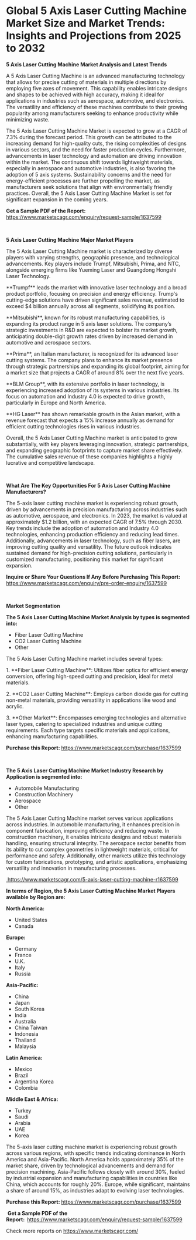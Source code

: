 <p><h1>Global 5 Axis Laser Cutting Machine Market Size and Market Trends: Insights and Projections from 2025 to 2032</h1></p><p><strong>5 Axis Laser Cutting Machine Market Analysis and Latest Trends</strong></p>
<p><p>A 5 Axis Laser Cutting Machine is an advanced manufacturing technology that allows for precise cutting of materials in multiple directions by employing five axes of movement. This capability enables intricate designs and shapes to be achieved with high accuracy, making it ideal for applications in industries such as aerospace, automotive, and electronics. The versatility and efficiency of these machines contribute to their growing popularity among manufacturers seeking to enhance productivity while minimizing waste.</p><p>The 5 Axis Laser Cutting Machine Market is expected to grow at a CAGR of 7.3% during the forecast period. This growth can be attributed to the increasing demand for high-quality cuts, the rising complexities of designs in various sectors, and the need for faster production cycles. Furthermore, advancements in laser technology and automation are driving innovation within the market. The continuous shift towards lightweight materials, especially in aerospace and automotive industries, is also favoring the adoption of 5 axis systems. Sustainability concerns and the need for energy-efficient processes are further propelling the market, as manufacturers seek solutions that align with environmentally friendly practices. Overall, the 5 Axis Laser Cutting Machine Market is set for significant expansion in the coming years.</p></p>
<p><strong>Get a Sample PDF of the Report:&nbsp;</strong> <a href="https://www.marketscagr.com/enquiry/request-sample/1637599?utm_campaign=2476&utm_medium=2&utm_source=Github&utm_content=ia&utm_term=11042025&utm_id=5-axis-laser-cutting-machine">https://www.marketscagr.com/enquiry/request-sample/1637599</a></p>
<p>&nbsp;</p>
<p><strong>5 Axis Laser Cutting Machine Major Market Players</strong></p>
<p><p>The 5 Axis Laser Cutting Machine market is characterized by diverse players with varying strengths, geographic presence, and technological advancements. Key players include Trumpf, Mitsubishi, Prima, and NTC, alongside emerging firms like Yueming Laser and Guangdong Hongshi Laser Technology.</p><p>**Trumpf** leads the market with innovative laser technology and a broad product portfolio, focusing on precision and energy efficiency. Trump's cutting-edge solutions have driven significant sales revenue, estimated to exceed $4 billion annually across all segments, solidifying its position.</p><p>**Mitsubishi**, known for its robust manufacturing capabilities, is expanding its product range in 5 axis laser solutions. The company’s strategic investments in R&D are expected to bolster its market growth, anticipating double-digit growth rates driven by increased demand in automotive and aerospace sectors.</p><p>**Prima**, an Italian manufacturer, is recognized for its advanced laser cutting systems. The company plans to enhance its market presence through strategic partnerships and expanding its global footprint, aiming for a market size that projects a CAGR of around 8% over the next five years.</p><p>**BLM Group**, with its extensive portfolio in laser technology, is experiencing increased adoption of its systems in various industries. Its focus on automation and Industry 4.0 is expected to drive growth, particularly in Europe and North America.</p><p>**HG Laser** has shown remarkable growth in the Asian market, with a revenue forecast that expects a 15% increase annually as demand for efficient cutting technologies rises in various industries.</p><p>Overall, the 5 Axis Laser Cutting Machine market is anticipated to grow substantially, with key players leveraging innovation, strategic partnerships, and expanding geographic footprints to capture market share effectively. The cumulative sales revenue of these companies highlights a highly lucrative and competitive landscape.</p></p>
<p>&nbsp;</p>
<p><strong>What Are The Key Opportunities For 5 Axis Laser Cutting Machine Manufacturers?</strong></p>
<p><p>The 5-axis laser cutting machine market is experiencing robust growth, driven by advancements in precision manufacturing across industries such as automotive, aerospace, and electronics. In 2023, the market is valued at approximately $1.2 billion, with an expected CAGR of 7.5% through 2030. Key trends include the adoption of automation and Industry 4.0 technologies, enhancing production efficiency and reducing lead times. Additionally, advancements in laser technology, such as fiber lasers, are improving cutting quality and versatility. The future outlook indicates sustained demand for high-precision cutting solutions, particularly in customized manufacturing, positioning this market for significant expansion.</p></p>
<p><strong>Inquire or Share Your Questions If Any Before Purchasing This Report:</strong> <a href="https://www.marketscagr.com/enquiry/pre-order-enquiry/1637599?utm_campaign=2476&utm_medium=2&utm_source=Github&utm_content=ia&utm_term=11042025&utm_id=5-axis-laser-cutting-machine">https://www.marketscagr.com/enquiry/pre-order-enquiry/1637599</a></p>
<p>&nbsp;</p>
<p><strong>Market Segmentation</strong></p>
<p><strong>The 5 Axis Laser Cutting Machine Market Analysis by types is segmented into:</strong></p>
<p><ul><li>Fiber Laser Cutting Machine</li><li>CO2 Laser Cutting Machine</li><li>Other</li></ul></p>
<p><p>The 5 Axis Laser Cutting Machine market includes several types: </p><p>1. **Fiber Laser Cutting Machine**: Utilizes fiber optics for efficient energy conversion, offering high-speed cutting and precision, ideal for metal materials.</p><p>2. **CO2 Laser Cutting Machine**: Employs carbon dioxide gas for cutting non-metal materials, providing versatility in applications like wood and acrylic.</p><p>3. **Other Market**: Encompasses emerging technologies and alternative laser types, catering to specialized industries and unique cutting requirements. Each type targets specific materials and applications, enhancing manufacturing capabilities.</p></p>
<p><strong>Purchase this Report:&nbsp;</strong><a href="https://www.marketscagr.com/purchase/1637599?utm_campaign=2476&utm_medium=2&utm_source=Github&utm_content=ia&utm_term=11042025&utm_id=5-axis-laser-cutting-machine">https://www.marketscagr.com/purchase/1637599</a></p>
<p>&nbsp;</p>
<p><strong>The 5 Axis Laser Cutting Machine Market Industry Research by Application is segmented into:</strong></p>
<p><ul><li>Automobile Manufacturing</li><li>Construction Machinery</li><li>Aerospace</li><li>Other</li></ul></p>
<p><p>The 5 Axis Laser Cutting Machine market serves various applications across industries. In automobile manufacturing, it enhances precision in component fabrication, improving efficiency and reducing waste. In construction machinery, it enables intricate designs and robust materials handling, ensuring structural integrity. The aerospace sector benefits from its ability to cut complex geometries in lightweight materials, critical for performance and safety. Additionally, other markets utilize this technology for custom fabrications, prototyping, and artistic applications, emphasizing versatility and innovation in manufacturing processes.</p></p>
<p><a href="https://www.marketscagr.com/5-axis-laser-cutting-machine-r1637599?utm_campaign=2476&utm_medium=2&utm_source=Github&utm_content=ia&utm_term=11042025&utm_id=5-axis-laser-cutting-machine">&nbsp;https://www.marketscagr.com/5-axis-laser-cutting-machine-r1637599</a></p>
<p><strong>In terms of Region, the 5 Axis Laser Cutting Machine Market Players available by Region are:</strong></p>
<p>
    <p> <strong> North America: </strong>
        <ul>
            <li>United States</li>
            <li>Canada</li>
        </ul>
        </p> 
    <p> <strong> Europe: </strong>
        <ul>
            <li>Germany</li>
            <li>France</li>
            <li>U.K.</li>
            <li>Italy</li>
            <li>Russia</li>
        </ul>
        </p> 
    <p> <strong> Asia-Pacific: </strong>
        <ul>
            <li>China</li>
            <li>Japan</li>
            <li>South Korea</li>
            <li>India</li>
            <li>Australia</li>
            <li>China Taiwan</li>
            <li>Indonesia</li>
            <li>Thailand</li>
            <li>Malaysia</li>
        </ul>
        </p> 
    <p> <strong> Latin America: </strong>
        <ul>
            <li>Mexico</li>
            <li>Brazil</li>
            <li>Argentina Korea</li>
            <li>Colombia</li>
        </ul>
        </p> 
    <p> <strong> Middle East & Africa: </strong>
        <ul>
            <li>Turkey</li>
            <li>Saudi</li>
            <li>Arabia</li>
            <li>UAE</li>
            <li>Korea</li>
        </ul>
    </p>
    </p>
<p><p>The 5-axis laser cutting machine market is experiencing robust growth across various regions, with specific trends indicating dominance in North America and Asia-Pacific. North America holds approximately 35% of the market share, driven by technological advancements and demand for precision machining. Asia-Pacific follows closely with around 30%, fueled by industrial expansion and manufacturing capabilities in countries like China, which accounts for roughly 20%. Europe, while significant, maintains a share of around 15%, as industries adapt to evolving laser technologies.  </p></p>
<p><strong>Purchase this Report: </strong><a href="https://www.marketscagr.com/purchase/1637599?utm_campaign=2476&utm_medium=2&utm_source=Github&utm_content=ia&utm_term=11042025&utm_id=5-axis-laser-cutting-machine">https://www.marketscagr.com/purchase/1637599</a></p>
<p>&nbsp;<strong>Get a Sample PDF of the Report:&nbsp;&nbsp;</strong><a href="https://www.marketscagr.com/enquiry/request-sample/1637599?utm_campaign=2476&utm_medium=2&utm_source=Github&utm_content=ia&utm_term=11042025&utm_id=5-axis-laser-cutting-machine">https://www.marketscagr.com/enquiry/request-sample/1637599</a></p>
<p><strong></strong></p>
<p>Check more reports on <a href="https://www.marketscagr.com/?utm_campaign=2476&utm_medium=2&utm_source=Github&utm_content=ia&utm_term=11042025&utm_id=5-axis-laser-cutting-machine">https://www.marketscagr.com/</a></p>